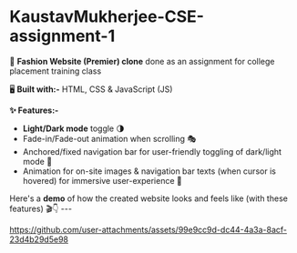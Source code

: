 # KaustavMukherjee-CSE-assignment-1
🚀 **Fashion Website (Premier) clone** done as an assignment for college placement training class

🖥️ **Built with:-** HTML, CSS & JavaScript (JS)

**✨ Features:-**

- **Light/Dark mode** toggle 🌗
- Fade-in/Fade-out animation when scrolling 🎭
- Anchored/fixed navigation bar for user-friendly toggling of dark/light mode 📌
- Animation for on-site images & navigation bar texts (when cursor is hovered) for immersive user-experience 🎨

Here's a **demo** of how the created website looks and feels like (with these features) 🎬👇 ---


https://github.com/user-attachments/assets/99e9cc9d-dc44-4a3a-8acf-23d4b29d5e98

